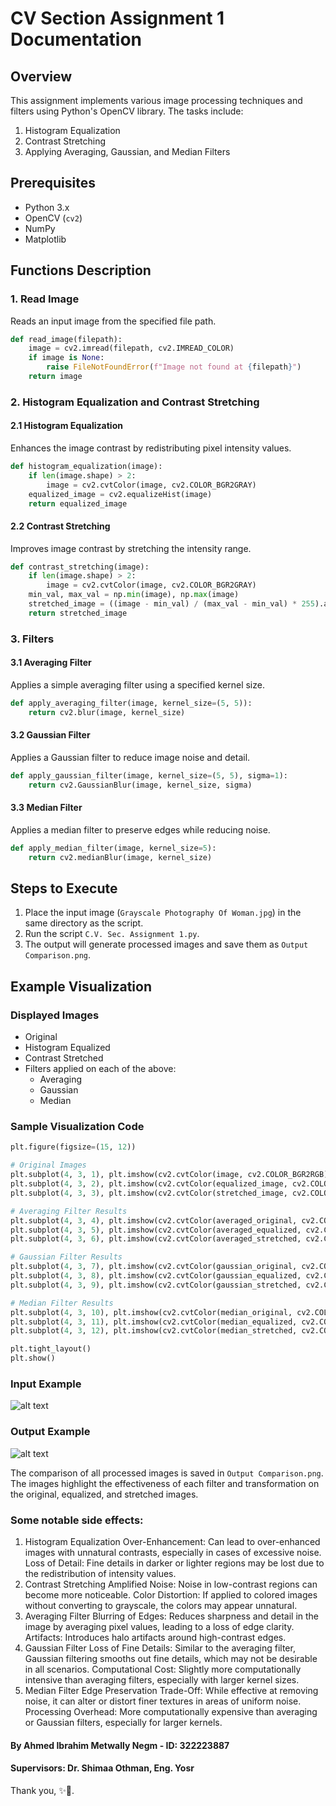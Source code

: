 # CV Section Assignment 1 Documentation

## Overview

This assignment implements various image processing techniques and filters using Python's OpenCV library. The tasks include:

1. Histogram Equalization
2. Contrast Stretching
3. Applying Averaging, Gaussian, and Median Filters

## Prerequisites

- Python 3.x
- OpenCV (`cv2`)
- NumPy
- Matplotlib

## Functions Description

### 1. Read Image

Reads an input image from the specified file path.

```python
def read_image(filepath):
    image = cv2.imread(filepath, cv2.IMREAD_COLOR)
    if image is None:
        raise FileNotFoundError(f"Image not found at {filepath}")
    return image
```

### 2. Histogram Equalization and Contrast Stretching

#### 2.1 Histogram Equalization

Enhances the image contrast by redistributing pixel intensity values.

```python
def histogram_equalization(image):
    if len(image.shape) > 2:
        image = cv2.cvtColor(image, cv2.COLOR_BGR2GRAY)
    equalized_image = cv2.equalizeHist(image)
    return equalized_image
```

#### 2.2 Contrast Stretching

Improves image contrast by stretching the intensity range.

```python
def contrast_stretching(image):
    if len(image.shape) > 2:
        image = cv2.cvtColor(image, cv2.COLOR_BGR2GRAY)
    min_val, max_val = np.min(image), np.max(image)
    stretched_image = ((image - min_val) / (max_val - min_val) * 255).astype(np.uint8)
    return stretched_image
```

### 3. Filters

#### 3.1 Averaging Filter

Applies a simple averaging filter using a specified kernel size.

```python
def apply_averaging_filter(image, kernel_size=(5, 5)):
    return cv2.blur(image, kernel_size)
```

#### 3.2 Gaussian Filter

Applies a Gaussian filter to reduce image noise and detail.

```python
def apply_gaussian_filter(image, kernel_size=(5, 5), sigma=1):
    return cv2.GaussianBlur(image, kernel_size, sigma)
```

#### 3.3 Median Filter

Applies a median filter to preserve edges while reducing noise.

```python
def apply_median_filter(image, kernel_size=5):
    return cv2.medianBlur(image, kernel_size)
```

## Steps to Execute

1. Place the input image (`Grayscale Photography Of Woman.jpg`) in the same directory as the script.
2. Run the script `C.V. Sec. Assignment 1.py`.
3. The output will generate processed images and save them as `Output Comparison.png`.

## Example Visualization

### Displayed Images

- Original
- Histogram Equalized
- Contrast Stretched
- Filters applied on each of the above:
  - Averaging
  - Gaussian
  - Median

### Sample Visualization Code

```python
plt.figure(figsize=(15, 12))

# Original Images
plt.subplot(4, 3, 1), plt.imshow(cv2.cvtColor(image, cv2.COLOR_BGR2RGB)), plt.title('Original Image')
plt.subplot(4, 3, 2), plt.imshow(cv2.cvtColor(equalized_image, cv2.COLOR_BGR2RGB)), plt.title('Equalized Image')
plt.subplot(4, 3, 3), plt.imshow(cv2.cvtColor(stretched_image, cv2.COLOR_BGR2RGB)), plt.title('Stretched Image')

# Averaging Filter Results
plt.subplot(4, 3, 4), plt.imshow(cv2.cvtColor(averaged_original, cv2.COLOR_BGR2RGB)), plt.title('Averaging - Original')
plt.subplot(4, 3, 5), plt.imshow(cv2.cvtColor(averaged_equalized, cv2.COLOR_BGR2RGB)), plt.title('Averaging - Equalized')
plt.subplot(4, 3, 6), plt.imshow(cv2.cvtColor(averaged_stretched, cv2.COLOR_BGR2RGB)), plt.title('Averaging - Stretched')

# Gaussian Filter Results
plt.subplot(4, 3, 7), plt.imshow(cv2.cvtColor(gaussian_original, cv2.COLOR_BGR2RGB)), plt.title('Gaussian - Original')
plt.subplot(4, 3, 8), plt.imshow(cv2.cvtColor(gaussian_equalized, cv2.COLOR_BGR2RGB)), plt.title('Gaussian - Equalized')
plt.subplot(4, 3, 9), plt.imshow(cv2.cvtColor(gaussian_stretched, cv2.COLOR_BGR2RGB)), plt.title('Gaussian - Stretched')

# Median Filter Results
plt.subplot(4, 3, 10), plt.imshow(cv2.cvtColor(median_original, cv2.COLOR_BGR2RGB)), plt.title('Median - Original')
plt.subplot(4, 3, 11), plt.imshow(cv2.cvtColor(median_equalized, cv2.COLOR_BGR2RGB)), plt.title('Median - Equalized')
plt.subplot(4, 3, 12), plt.imshow(cv2.cvtColor(median_stretched, cv2.COLOR_BGR2RGB)), plt.title('Median - Stretched')

plt.tight_layout()
plt.show()
```



### Input Example
![alt text](<Input Grayscale Photography Of Woman.jpg>)

### Output Example
![alt text](<Output Comparison.png>)

The comparison of all processed images is saved in `Output Comparison.png`. The images highlight the effectiveness of each filter and transformation on the original, equalized, and stretched images.


### Some notable side effects:

1. Histogram Equalization
Over-Enhancement: Can lead to over-enhanced images with unnatural contrasts, especially in cases of excessive noise.
Loss of Detail: Fine details in darker or lighter regions may be lost due to the redistribution of intensity values.
2. Contrast Stretching
Amplified Noise: Noise in low-contrast regions can become more noticeable.
Color Distortion: If applied to colored images without converting to grayscale, the colors may appear unnatural.
3. Averaging Filter
Blurring of Edges: Reduces sharpness and detail in the image by averaging pixel values, leading to a loss of edge clarity.
Artifacts: Introduces halo artifacts around high-contrast edges.
4. Gaussian Filter
Loss of Fine Details: Similar to the averaging filter, Gaussian filtering smooths out fine details, which may not be desirable in all scenarios.
Computational Cost: Slightly more computationally intensive than averaging filters, especially with larger kernel sizes.
5. Median Filter
Edge Preservation Trade-Off: While effective at removing noise, it can alter or distort finer textures in areas of uniform noise.
Processing Overhead: More computationally expensive than averaging or Gaussian filters, especially for larger kernels.
#### By Ahmed Ibrahim Metwally Negm - ID: 322223887
#### Supervisors: Dr. Shimaa Othman, Eng. Yosr
Thank you, ✨🤎.